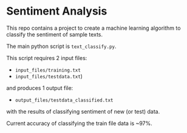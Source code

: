 # Sentiment Analysis

This repo contains a project to create a machine learning algorithm to classify the sentiment of sample texts.

The main python script is `text_classify.py`.

This script requires 2 input files:
* `input_files/training.txt`
* `input_files/testdata.txt`)

and produces 1 output file:
* `output_files/testdata_classified.txt`

with the results of classifying sentiment of new (or test) data.

Current accuracy of classifying the train file data is ~97%.
